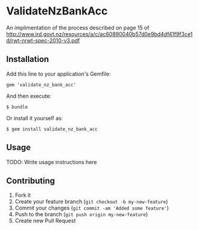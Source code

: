 # ValidateNzBankAcc

An implimentation of the process described on page 15 of
http://www.ird.govt.nz/resources/a/c/ac60890040b57d0e9bd4df41f9f3ce1d/rwt-nrwt-spec-2010-v3.pdf

## Installation

Add this line to your application's Gemfile:

    gem 'validate_nz_bank_acc'

And then execute:

    $ bundle

Or install it yourself as:

    $ gem install validate_nz_bank_acc

## Usage

TODO: Write usage instructions here

## Contributing

1. Fork it
2. Create your feature branch (`git checkout -b my-new-feature`)
3. Commit your changes (`git commit -am 'Added some feature'`)
4. Push to the branch (`git push origin my-new-feature`)
5. Create new Pull Request
